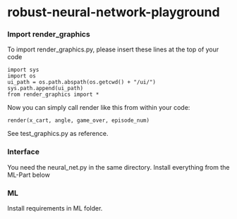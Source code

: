 # robust-neural-network-playground

### Import render_graphics

To import render_graphics.py, please insert these lines at the top of your code
```
import sys
import os
ui_path = os.path.abspath(os.getcwd() + "/ui/") 
sys.path.append(ui_path)
from render_graphics import *
```

Now you can simply call render like this from within your code:
```
render(x_cart, angle, game_over, episode_num)
```
See test_graphics.py as reference.


### Interface

You need the neural_net.py in the same directory.
Install everything from the ML-Part below

### ML

Install requirements in ML folder.

